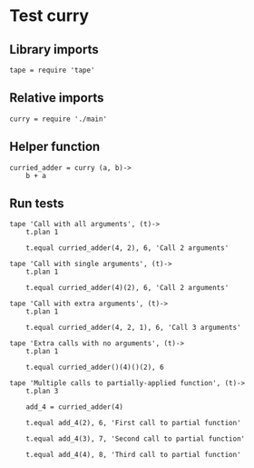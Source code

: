 # Test curry

## Library imports

	tape = require 'tape'


## Relative imports

	curry = require './main'


## Helper function

	curried_adder = curry (a, b)->
		b + a


## Run tests

	tape 'Call with all arguments', (t)->
		t.plan 1

		t.equal curried_adder(4, 2), 6, 'Call 2 arguments'

	tape 'Call with single arguments', (t)->
		t.plan 1

		t.equal curried_adder(4)(2), 6, 'Call 2 arguments'

	tape 'Call with extra arguments', (t)->
		t.plan 1

		t.equal curried_adder(4, 2, 1), 6, 'Call 3 arguments'

	tape 'Extra calls with no arguments', (t)->
		t.plan 1

		t.equal curried_adder()(4)()(2), 6

	tape 'Multiple calls to partially-applied function', (t)->
		t.plan 3

		add_4 = curried_adder(4)

		t.equal add_4(2), 6, 'First call to partial function'

		t.equal add_4(3), 7, 'Second call to partial function'

		t.equal add_4(4), 8, 'Third call to partial function'
